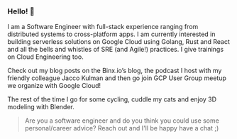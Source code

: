 ### Hello! 👋

I am a Software Engineer with full-stack experience ranging from distributed systems to cross-platform apps. I am currently interested in building serverless solutions on Google Cloud using Golang, Rust and React and all the bells and whistles of SRE (and Agile!) practices. I give trainings on Cloud Engineering too.

Check out my blog posts on the Binx.io’s blog, the podcast I host with my friendly colleague Jacco Kulman and then go join GCP User Group meetup we organize with Google Cloud!

The rest of the time I go for some cycling, cuddle my cats and enjoy 3D modeling with Blender.

> Are you a software engineer and do you think you could use some personal/career advice? Reach out and I'll be happy have a chat ;)
